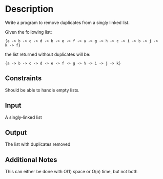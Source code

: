 # Description
Write a program to remove duplicates from a singly linked list.

Given the following list:

```
{a -> b -> c -> d -> b -> e -> f -> a -> g -> h -> c -> i -> b -> j -> k -> f}

```
the list returned without duplicates will be:

```
{a -> b -> c -> d -> e -> f -> g -> h -> i -> j -> k}
```


## Constraints
Should be able to handle empty lists.

## Input
A singly-linked list

## Output
The list with duplicates removed

## Additional Notes
This can either be done with O(1) space or O(n) time, but not both